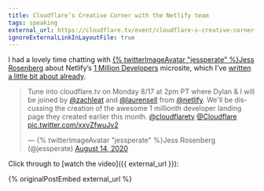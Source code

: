 ```yaml
---
title: Cloudflare’s Creative Corner with the Netlify team
tags: speaking
external_url: https://cloudflare.tv/event/cloudflare-s-creative-corner-featuring-special-guests-from-the-netlify-team/oZKbA8a4
ignoreExternalLinkInLayoutFile: true
---
```

I had a lovely time chatting with [{% twitterImageAvatar "jessperate" %}Jess Rosenberg](https://twitter.com/jessperate) about Netlify’s [1 Million Developers](https://million-devs.netlify.com/) microsite, which I’ve [written a little bit about already](/web/1mdevs/).

<blockquote class="twitter-tweet"><p lang="en" dir="ltr">Tune into cloudflare.tv on Monday 8/17 at 2pm PT where Dylan &amp; I will be joined by <a href="https://twitter.com/zachleat?ref_src=twsrc%5Etfw">@zachleat</a> and <a href="https://twitter.com/laurensell?ref_src=twsrc%5Etfw">@laurensell</a> from <a href="https://twitter.com/Netlify?ref_src=twsrc%5Etfw">@netlify</a>. We&#39;ll be discussing the creation of the awesome 1 millionth developer landing page they created earlier this month. <a href="https://twitter.com/CloudflareTV?ref_src=twsrc%5Etfw">@cloudflaretv</a> <a href="https://twitter.com/Cloudflare?ref_src=twsrc%5Etfw">@Cloudflare</a> <a href="https://t.co/xxyZfwuJv2">pic.twitter.com/xxyZfwuJv2</a></p>&mdash; {% twitterImageAvatar "jessperate" %}Jess Rosenberg (@jessperate) <a href="https://twitter.com/jessperate/status/1294363247689314305?ref_src=twsrc%5Etfw">August 14, 2020</a></blockquote>

Click through to [watch the video]({{ external_url }}):

{% originalPostEmbed external_url %}
